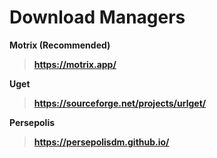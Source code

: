 # **Download Managers**

**Motrix (Recommended)**
>**https://motrix.app/**

**Uget**
>**https://sourceforge.net/projects/urlget/**

**Persepolis**
>**https://persepolisdm.github.io/**
